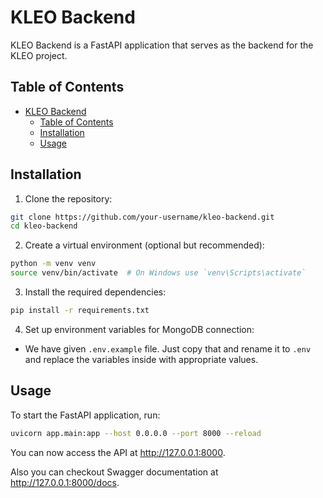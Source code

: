 # KLEO Backend

KLEO Backend is a FastAPI application that serves as the backend for the KLEO project.

## Table of Contents

- [KLEO Backend](#kleo-backend)
  - [Table of Contents](#table-of-contents)
  - [Installation](#installation)
  - [Usage](#usage)

## Installation

1. Clone the repository:

```bash
git clone https://github.com/your-username/kleo-backend.git
cd kleo-backend
```

2. Create a virtual environment (optional but recommended):

```bash
python -m venv venv
source venv/bin/activate  # On Windows use `venv\Scripts\activate`
```

3. Install the required dependencies:

```bash
pip install -r requirements.txt
```

4. Set up environment variables for MongoDB connection:

- We have given `.env.example` file. Just copy that and rename it to `.env` and replace the variables inside with appropriate values.

## Usage

To start the FastAPI application, run:

```bash
uvicorn app.main:app --host 0.0.0.0 --port 8000 --reload
```

You can now access the API at http://127.0.0.1:8000.

Also you can checkout Swagger documentation at http://127.0.0.1:8000/docs.
